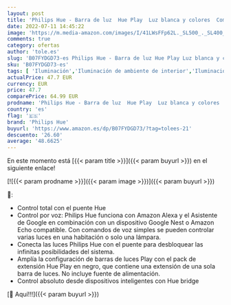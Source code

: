 ```yaml
---
layout: post
title: 'Philips Hue - Barra de luz  Hue Play  Luz blanca y colores  Compatible con Alexa y Google Home  Negro - Extensión'
date: 2022-07-11 14:45:22
image: 'https://m.media-amazon.com/images/I/41LWsFFp62L._SL500_._SL400_.jpg'
comments: true
category: ofertas
author: 'tole.es'
slug: 'B07FYDGD73-es Philips Hue - Barra de luz Hue Play Luz blanca y colores...'
sku: 'B07FYDGD73-es'
tags: [ 'Iluminación','Iluminación de ambiente de interior','Iluminación de interior','Iluminación decorativa y para usos específicos de interior','alexa','google','home','hue','philips','philips hue','🇪🇸', ]
actualPrice: 47.7 EUR
currency: EUR
price: 47.7
comparePrice: 64.99 EUR
prodname: 'Philips Hue - Barra de luz  Hue Play  Luz blanca y colores  Compatible con Alexa y Google Home  Negro - Extensión'
country: 'es'
flag: '🇪🇸'
brand: 'Philips Hue'
buyurl: 'https://www.amazon.es/dp/B07FYDGD73/?tag=tolees-21'
descuento: '26.60'
average: '48.6625'
---
```


En este momento está [{{< param title >}}]({{< param buyurl >}}) en el siguiente enlace!

[![{{< param prodname >}}]({{< param image >}})]({{< param buyurl >}})

🔎:

- Control total con el puente Hue
- Control por voz: Philips Hue funciona con Amazon Alexa y el Asistente de Google en combinación con un dispositivo Google Nest o Amazon Echo compatible. Con comandos de voz simples se pueden controlar varias luces en una habitación o solo una lámpara.
- Conecta las luces Philips Hue con el puente para desbloquear las infinitas posibilidades del sistema.
- Amplía la configuración de barras de luces Play con el pack de extensión Hue Play en negro, que contiene una extensión de una sola barra de luces. No incluye fuente de alimentación.
- Control absoluto desde dispositivos inteligentes con Hue bridge

[🛒 Aquí!!!]({{< param buyurl >}})
